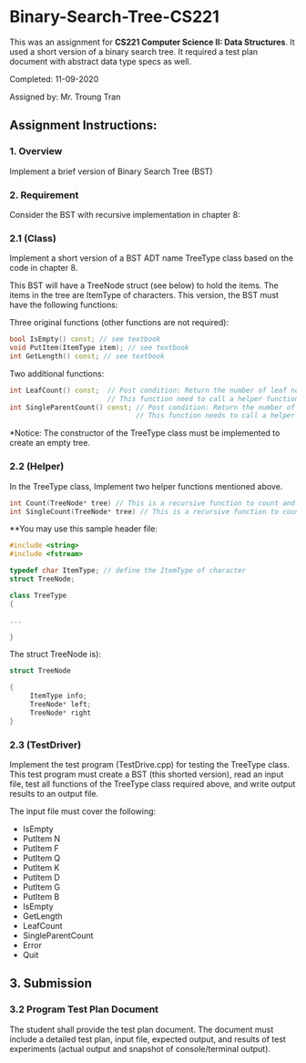 # Binary-Search-Tree-CS221

This was an assignment for __CS221 Computer Science II: Data Structures__. It used a short version of a binary search tree. It required a test plan document with abstract data type specs as well.


Completed: 11-09-2020

Assigned by: Mr. Troung Tran

## Assignment Instructions:

### 1. Overview 
Implement a brief version of Binary Search Tree (BST)


### 2. Requirement
Consider the BST with recursive implementation in chapter 8:


### 2.1 (Class) 
Implement a short version of a BST ADT name TreeType class based on the code in chapter 8.

This BST will have a TreeNode struct (see below) to hold the items. The items in the tree are ItemType of characters.
This version, the BST must have the following functions:

Three original functions (other functions are not required):

```C++
bool IsEmpty() const; // see textbook
void PutItem(ItemType item); // see textbook
int GetLength() const; // see textbook
```

Two additional functions:
```C++
int LeafCount() const;  // Post condition: Return the number of leaf nodes in the tree. 
                        // This function need to call a helper function Count(TreeNode* tree).
int SingleParentCount() const; // Post condition: Return the number of node with only one child. 
                               // This function needs to call a helper function SingleCount(TreeNode* tree).
```
*Notice: The constructor of the TreeType class must be implemented to create an empty tree. 








### 2.2 (Helper) 
In the TreeType class, Implement two helper functions mentioned above.
```C++
int Count(TreeNode* tree) // This is a recursive function to count and return the number of leaf nodes in the tree.
int SingleCount(TreeNode* tree) // This is a recursive function to count and return the number of nodes with only one child.
```
**You may use this sample header file:
```C++
#include <string>
#include <fstream>

typedef char ItemType; // define the ItemType of character
struct TreeNode;

class TreeType
{

...

}
```
The struct TreeNode is):
```C++
struct TreeNode

{
     ItemType info;
     TreeNode* left;
     TreeNode* right
}
```

### 2.3 (TestDriver)
Implement the test program (TestDrive.cpp) for testing the TreeType class. This test program must create a BST (this shorted version), read an input file, test all functions of the TreeType class required above, and write output results to an output file. 

The input file must cover the following:

- IsEmpty
- PutItem N
- PutItem F
- PutItem Q
- PutItem K
- PutItem D
- PutItem G
- PutItem B
- IsEmpty
- GetLength
- LeafCount
- SingleParentCount
- Error
- Quit

 

## 3. Submission

### 3.2 Program Test Plan Document 
The student shall provide the test plan document. The document must include a detailed test plan, input file, expected output, and results of test experiments (actual output and snapshot of console/terminal output).
